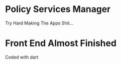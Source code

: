 # Policy Services Manager

Try Hard Making The Apps Shit...

# Front End Almost Finished

Coded with dart
